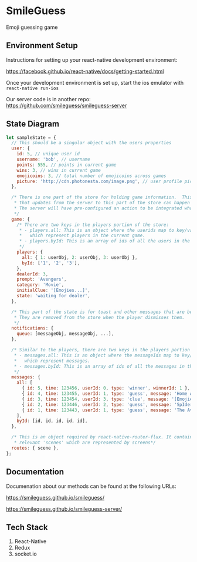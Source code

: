 # SmileGuess 
Emoji guessing game

## Environment Setup

Instructions for setting up your react-native development environment:

https://facebook.github.io/react-native/docs/getting-started.html

Once your development environment is set up, start the ios emulator with `react-native run-ios`

Our server code is in another repo:
https://github.com/smileguess/smileguess-server

## State Diagram

```javascript
let sampleState = {
  // This should be a singular object with the users properties
  user: { 
    id: 5, // unique user id
    username: 'bob', // username
    points: 555, // points in current game
    wins: 3, // wins in current game
    emojicoins: 3, // total number of emojicoins across games
    picture: 'http://cdn.photonesta.com/image.png', // user profile pic
  },

  /* There is one part of the store for holding game information.  This is so
   * that updates from the server to this part of the store can happen in a simple way.
   * The server will have pre-configured an action to be integrated wholesale into the store.
   */
  game: {
    /* There are two keys in the players portion of the store:
     * - players.all: This is an object where the userids map to key/value objects
     *   which represent players in the current game.
     * - players.byId: This is an array of ids of all the users in the game.
     */
    players: {
      all: { 1: userObj, 2: userObj, 3: userObj },
      byId: ['1', '2', '3'],
    },
    dealerId: 3,
    prompt: 'Avengers',
    category: 'Movie',
    initialClue: '[Emojies...]',
    state: 'waiting for dealer',
  },

  /* This part of the state is for toast and other messages that are being displayed.
   * They are removed from the store when the player dismisses them.
   */
  notifications: {
    queue: [messageObj, messageObj, ...],
  },

  /* Similar to the players, there are two keys in the players portion of the store:
   * - messages.all: This is an object where the messageIds map to key/value objects
   *   which represent messages.
   * - messages.byId: This is an array of ids of all the messages in the game.
   */
  messages: {
    all: [
      { id: 5, time: 123456, userId: 0, type: 'winner', winnerId: 1 },
      { id: 4, time: 123455, userId: 1, type: 'guess', message: 'Home Alone' },
      { id: 3, time: 123454, userId: 3, type: 'clue', message: '[Emojies...]' },
      { id: 2, time: 123446, userId: 2, type: 'guess', message: 'SpIderman' },
      { id: 1, time: 123443, userId: 1, type: 'guess', message: 'The Avengers' },
    ],
    byId: [id, id, id, id, id],
  },

  /* This is an object required by react-native-router-flux. It contains 
   * relevant 'scenes' which are represented by screens*/
  routes: { scene },
};
```

## Documentation

Documenation about our methods can be found at the following URLs:

https://smileguess.github.io/smileguess/

https://smileguess.github.io/smileguess-server/

## Tech Stack

1.  React-Native
2.  Redux
3.  socket.io


